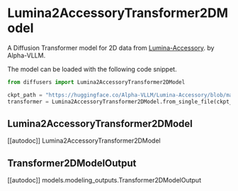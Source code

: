 <!-- Copyright 2025 The HuggingFace Team. All rights reserved.

Licensed under the Apache License, Version 2.0 (the "License"); you may not use this file except in compliance with
the License. You may obtain a copy of the License at

http://www.apache.org/licenses/LICENSE-2.0

Unless required by applicable law or agreed to in writing, software distributed under the License is distributed on
an "AS IS" BASIS, WITHOUT WARRANTIES OR CONDITIONS OF ANY KIND, either express or implied. See the License for the
specific language governing permissions and limitations under the License. -->

# Lumina2AccessoryTransformer2DModel

A Diffusion Transformer model for 2D data from [Lumina-Accessory](https://github.com/Alpha-VLLM/Lumina-Accessory). by Alpha-VLLM.

The model can be loaded with the following code snippet.

```python
from diffusers import Lumina2AccessoryTransformer2DModel

ckpt_path = "https://huggingface.co/Alpha-VLLM/Lumina-Accessory/blob/main/consolidated.00-of-01.pth"
transformer = Lumina2AccessoryTransformer2DModel.from_single_file(ckpt_path, torch_dtype=torch.bfloat16)
```

## Lumina2AccessoryTransformer2DModel

[[autodoc]] Lumina2AccessoryTransformer2DModel

## Transformer2DModelOutput

[[autodoc]] models.modeling_outputs.Transformer2DModelOutput

